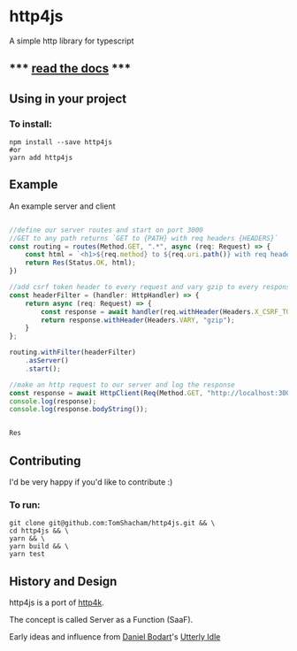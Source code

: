 # http4js

A simple http library for typescript

## *** [read the docs](https://tomshacham.github.io/http4js/) ***

## Using in your project

### To install:

```
npm install --save http4js
#or
yarn add http4js
```


## Example

An example server and client

```typescript

//define our server routes and start on port 3000
//GET to any path returns `GET to {PATH} with req headers {HEADERS}`
const routing = routes(Method.GET, ".*", async (req: Request) => {
    const html = `<h1>${req.method} to ${req.uri.path()} with req headers ${Object.keys(req.headers)}</h1>`;
    return Res(Status.OK, html);
})

//add csrf token header to every request and vary gzip to every response
const headerFilter = (handler: HttpHandler) => {
    return async (req: Request) => {
        const response = await handler(req.withHeader(Headers.X_CSRF_TOKEN, Math.random()))
        return response.withHeader(Headers.VARY, "gzip");
    }
};

routing.withFilter(headerFilter)
    .asServer()
    .start();

//make an http request to our server and log the response
const response = await HttpClient(Req(Method.GET, "http://localhost:3000/any/path"))
console.log(response);
console.log(response.bodyString());


Res

```

## Contributing

I'd be very happy if you'd like to contribute :)

### To run:

```
git clone git@github.com:TomShacham/http4js.git && \ 
cd http4js && \
yarn && \
yarn build && \
yarn test
```

## History and Design

http4js is a port of [http4k](https://github.com/http4k/http4k).

The concept is called Server as a Function (SaaF).

Early ideas and influence from [Daniel Bodart](https://github.com/bodar)'s [Utterly Idle](https://github.com/bodar/utterlyidle)
